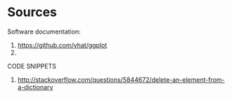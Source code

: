 Sources
=====

Software documentation:

1.  https://github.com/yhat/ggplot
1. 

CODE SNIPPETS

1. http://stackoverflow.com/questions/5844672/delete-an-element-from-a-dictionary
